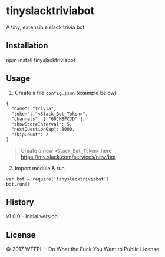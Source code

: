 # tinyslacktriviabot

A tiny, extensible slack trivia bot

## Installation

npm install tinyslacktriviabot

## Usage

1. Create a file `config.json` (example below)
  ```
  {
    "name": "trivia",
    "token": "<Slack_Bot_Token>",
    "channels": [ "G0JHBFCJD" ],
    "showScoreInterval": 5,
    "nextQuestionGap": 8000,
    "skipCount": 2
  }
 ```
 > Create a new `<Slack_Bot_Token>` here https://my.slack.com/services/new/bot
 
 2. Import module & run
 
 ```
var bot = require('tinyslacktriviabot')
bot.run()
```

## History

v1.0.0 - Initial version

## License

© 2017 WTFPL – Do What the Fuck You Want to Public License
